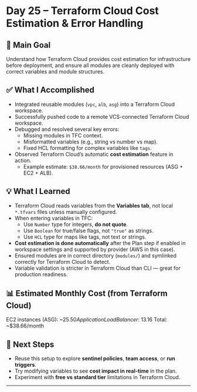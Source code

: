 # Day 25 – Terraform Cloud Cost Estimation & Error Handling

## 🎯 Main Goal
Understand how Terraform Cloud provides cost estimation for infrastructure before deployment, and ensure all modules are cleanly deployed with correct variables and module structures.

## ✅ What I Accomplished
- Integrated reusable modules (`vpc`, `alb`, `asg`) into a Terraform Cloud workspace.
- Successfully pushed code to a remote VCS-connected Terraform Cloud workspace.
- Debugged and resolved several key errors:
  - Missing modules in TFC context.
  - Misformatted variables (e.g., string vs number vs map).
  - Fixed HCL formatting for complex variables like `tags`.
- Observed Terraform Cloud’s automatic **cost estimation** feature in action.
  - Example estimate: `$38.66/month` for provisioned resources (ASG + EC2 + ALB).

## 💡 What I Learned
- Terraform Cloud reads variables from the **Variables tab**, not local `*.tfvars` files unless manually configured.
- When entering variables in TFC:
  - Use `Number` type for integers, **do not quote**.
  - Use `Boolean` for true/false flags, not `"true"` as strings.
  - Use `HCL` type for maps like tags, not text or strings.
- **Cost estimation is done automatically** after the Plan step if enabled in workspace settings and supported by provider (AWS in this case).
- Ensured modules are in correct directory (`modules/`) and symlinked correctly for Terraform Cloud to detect.
- Variable validation is stricter in Terraform Cloud than CLI — great for production readiness.

## 📊 Estimated Monthly Cost (from Terraform Cloud)
EC2 instances (ASG): ~$25.50
Application Load Balancer: ~$13.16
Total: ~$38.66/month


## 🔧 Next Steps
- Reuse this setup to explore **sentinel policies**, **team access**, or **run triggers**.
- Try modifying variables to see **cost impact in real-time** in the plan.
- Experiment with **free vs standard tier** limitations in Terraform Cloud.

---